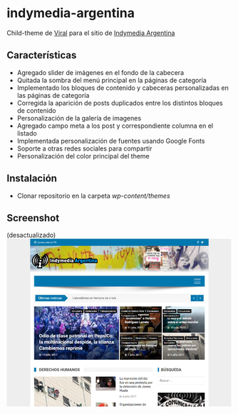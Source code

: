 # indymedia-argentina
Child-theme de [Viral](https://es-ar.wordpress.org/themes/viral/) para el sitio de [Indymedia Argentina](http://argentina.indymedia.org/)

## Características
* Agregado slider de imágenes en el fondo de la cabecera
* Quitada la sombra del menú principal en la páginas de categoría
* Implementado los bloques de contenido y cabeceras personalizadas en las páginas de categoría
* Corregida la aparición de posts duplicados entre los distintos bloques de contenido
* Personalización de la galería de imagenes
* Agregado campo meta a los post y correspondiente columna en el listado
* Implementada personalización de fuentes usando Google Fonts
* Soporte a otras redes sociales para compartir
* Personalización del color principal del theme

## Instalación
* Clonar repositorio en la carpeta *wp-content/themes*

## Screenshot
(desactualizado)
![Indymedia Argentina](/screenshot.png)
